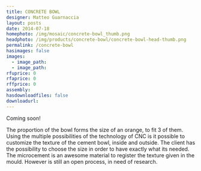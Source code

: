 ```yaml
---
title: CONCRETE BOWL
designer: Matteo Guarnaccia
layout: posts
date: 2014-07-18
homephoto: /img/mosaic/concrete-bowl_thumb.png
headphoto: /img/products/concrete-bowl/concrete-bowl-head-thumb.png
permalink: /concrete-bowl
hasimages: false
images:  
  - image_path: 
  - image_path: 
rfuprice: 0
rfaprice: 0
rffprice: 0
assembly: 
hasdownloadfiles: false
downloadurl:
---
```


Coming soon!

The proportion of the bowl forms the size of an orange, to fit 3 of them. Using the multiple possibilities of the technology of CNC is it possible to customize the texture of the cement bowl, inside and outside. The client has the possibility to choose the size in order to have exactly what its needed. The microcement is an awesome material to register the texture given in the mould. However is still an open process, in need of research.